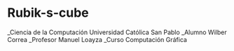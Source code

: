 # Rubik-s-cube

_Ciencia de la Computación   Universidad Católica San Pablo 
_Alumno Wilber Correa 
_Profesor Manuel Loayza
_Curso Computación Gráfica
